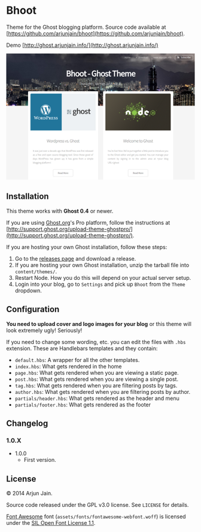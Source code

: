 # Bhoot

Theme for the Ghost blogging platform. Source code available at [https://github.com/arjunjain/bhoot](https://github.com/arjunjain/bhoot).

Demo [http://ghost.arjunjain.info/](http://ghost.arjunjain.info/)
 
[![Preview](/screenshot-preview.png?raw=true)](/screenshot.png?raw=true)

## Installation

This theme works with **Ghost 0.4** or newer.

If you are using [Ghost.org](http://ghost.org)'s Pro platform, follow the instructions at [http://support.ghost.org/upload-theme-ghostpro/](http://support.ghost.org/upload-theme-ghostpro/).

If you are hosting your own Ghost installation, follow these steps:

1. Go to the [releases page](https://github.com/arjunjain/bhoot/releases/) and download a release.
2. If you are hosting your own Ghost installation, unzip the tarball file into `content/themes/`.
3. Restart Node. How you do this will depend on your actual server setup.
4. Login into your blog, go to `Settings` and pick up `Bhoot` from the `Theme` dropdown.

## Configuration

**You need to upload cover and logo images for your blog** or this theme will look extremely ugly! Seriously!

If you need to change some wording, etc. you can edit the files with `.hbs` extension. These are Handlebars templates and they contain:

- `default.hbs`: A wrapper for all the other templates.
- `index.hbs`: What gets rendered in the home
- `page.hbs`: What gets rendered when you are viewing a static page.
- `post.hbs`: What gets rendered when you are viewing a single post.
- `tag.hbs`: What gets rendered when you are filtering posts by tags.
- `author.hbs`: What gets rendered when you are filtering posts by author.
- `partials/header.hbs`: What gets rendered as the header and menu
- `partials/footer.hbs`: What gets rendered as the footer

## Changelog

### 1.0.X

- 1.0.0
    + First version.

## License

© 2014 Arjun Jain.

Source code released under the GPL v3.0 license. See `LICENSE` for details.

[Font Awesome](https://github.com/FortAwesome/Font-Awesome/) font (`assets/fonts/fontawesome-webfont.woff`) is licensed under the [SIL Open Font License 1.1](http://scripts.sil.org/cms/scripts/page.php?site_id=nrsi&id=OFL). 
